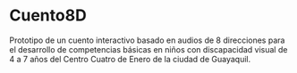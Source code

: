 # Cuento8D
Prototipo de un cuento interactivo basado en audios de 8 direcciones para el desarrollo de competencias básicas en niños con discapacidad visual de 4 a 7 años del Centro Cuatro de Enero de la ciudad de Guayaquil.
